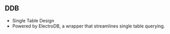 ## DDB

- Single Table Design
- Powered by ElectroDB, a wrapper that streamlines single table querying.
